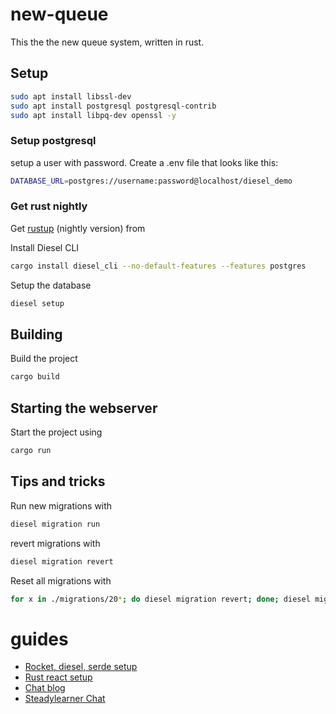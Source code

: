 # new-queue

This the the new queue system, written in rust.

## Setup
```bash
sudo apt install libssl-dev
sudo apt install postgresql postgresql-contrib
sudo apt install libpq-dev openssl -y
```

### Setup postgresql

setup a user with password. Create a .env file that looks like this:
```bash
DATABASE_URL=postgres://username:password@localhost/diesel_demo
```

### Get rust nightly
Get [rustup](https://rustup.rs/) (nightly version) from

Install Diesel CLI
```bash
cargo install diesel_cli --no-default-features --features postgres
```

Setup the database
```bash
diesel setup
```

## Building
Build the project
```bash
cargo build
```

## Starting the webserver
Start the project using
```bash
cargo run
```

## Tips and tricks
Run new migrations with
```bash
diesel migration run
```

revert migrations with
```bash
diesel migration revert
```

Reset all migrations with
```bash
for x in ./migrations/20*; do diesel migration revert; done; diesel migration run
```

# guides
* [Rocket, diesel, serde setup](https://lankydan.dev/2018/05/20/creating-a-rusty-rocket-fuelled-with-diesel)
* [Rust react setup](https://github.com/ghotiphud/rust-web-starter)
* [Chat blog](https://www.steadylearner.com/blog/read/How-to-start-Rust-Chat-App)
* [Steadylearner Chat](https://github.com/steadylearner/Chat)

